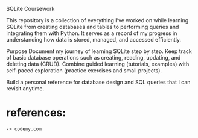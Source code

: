 SQLite Coursework

This repository is a collection of everything I’ve worked on while learning SQLite
from creating databases and tables to performing queries and integrating them with Python.
It serves as a record of my progress in understanding how data is stored, managed, and accessed efficiently.

Purpose
    Document my journey of learning SQLite step by step.
    Keep track of basic database operations such as creating, reading, updating, and deleting data (CRUD).
    Combine guided learning (tutorials, examples) with self-paced exploration (practice exercises and small projects).

Build a personal reference for database design and SQL queries that I can revisit anytime.



# references:
    -> codemy.com